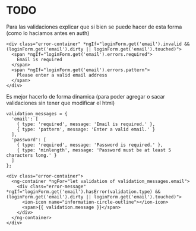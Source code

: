 # TODO

Para las validaciones explicar que si bien se puede hacer de esta forma (como lo haciamos antes en auth)
```
<div class="error-container" *ngIf="loginForm.get('email').invalid && (loginForm.get('email').dirty || loginForm.get('email').touched)">
  <span *ngIf="loginForm.get('email').errors.required">
    Email is required
  </span>
  <span *ngIf="loginForm.get('email').errors.pattern">
    Please enter a valid email address
  </span>
</div>
```

Es mejor hacerlo de forma dinamica (para poder agregar o sacar validaciones sin tener que modificar el html)
```
validation_messages = {
  'email': [
    { type: 'required', message: 'Email is required.' },
    { type: 'pattern', message: 'Enter a valid email.' }
  ],
  'password': [
    { type: 'required', message: 'Password is required.' },
    { type: 'minlength', message: 'Password must be at least 5 characters long.' }
  ]
};
```

```
<div class="error-container">
  <ng-container *ngFor="let validation of validation_messages.email">
    <div class="error-message" *ngIf="loginForm.get('email').hasError(validation.type) && (loginForm.get('email').dirty || loginForm.get('email').touched)">
      <ion-icon name="information-circle-outline"></ion-icon>
      <span>{{ validation.message }}</span>
    </div>
  </ng-container>
</div>
```
